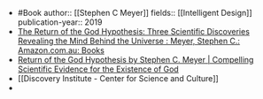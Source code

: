 - #Book
  author:: [[Stephen C Meyer]] 
  fields:: [[Intelligent Design]] 
  publication-year:: 2019
- [The Return of the God Hypothesis: Three Scientific Discoveries Revealing the Mind Behind the Universe : Meyer, Stephen C.: Amazon.com.au: Books](https://www.amazon.com.au/Return-God-Hypothesis-Compelling-TheExistence/dp/0062071505/ref=pd_sim_3/358-2741268-6965216?pd_rd_w=oaDHh&pf_rd_p=36fc770e-b2d2-4add-85db-da217aca5245&pf_rd_r=0FZN93ZKQ8M1VKZ9P2YR&pd_rd_r=033694e3-9c8c-44a6-9e0a-1bc2a2b44bc8&pd_rd_wg=WtPYM&pd_rd_i=0062071505&psc=1)
- [Return of the God Hypothesis by Stephen C. Meyer | Compelling Scientific Evidence for the Existence of God](https://returnofthegodhypothesis.com/)
- [[Discovery Institute - Center for Science and Culture]]
-